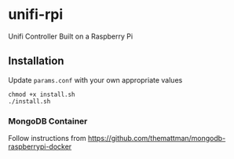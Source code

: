 # unifi-rpi
Unifi Controller Built on a Raspberry Pi

## Installation
Update `params.conf` with your own appropriate values
```
chmod +x install.sh
./install.sh
```
### MongoDB Container
Follow instructions from https://github.com/themattman/mongodb-raspberrypi-docker
